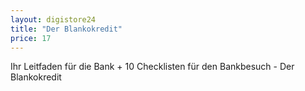 ```yaml
---
layout: digistore24
title: "Der Blankokredit"
price: 17
---
```

<p>Ihr Leitfaden f&#xFC;r die Bank + 10 Checklisten f&#xFC;r den Bankbesuch - Der Blankokredit</p>